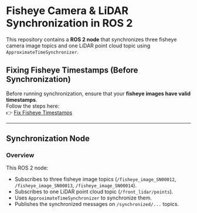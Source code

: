 # Fisheye Camera & LiDAR Synchronization in ROS 2

This repository contains a **ROS 2 node** that synchronizes three fisheye camera image topics and one LiDAR point cloud topic using `ApproximateTimeSynchronizer`.

## Fixing Fisheye Timestamps (Before Synchronization)

Before running synchronization, ensure that your **fisheye images have valid timestamps**.  
Follow the steps here:  
👉 [Fix Fisheye Timestamps](https://github.com/Prabuddhi-05/fix_fisheye)

---

## Synchronization Node

### **Overview**
This ROS 2 node:
- Subscribes to three fisheye image topics (`/fisheye_image_SN00012`, `/fisheye_image_SN00013`, `/fisheye_image_SN00014`).
- Subscribes to one LiDAR point cloud topic (`/front_lidar/points`).
- Uses `ApproximateTimeSynchronizer` to synchronize them.
- Publishes the synchronized messages on `/synchronized/...` topics.

